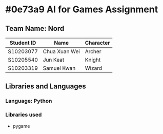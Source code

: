 # #0e73a9 AI for Games Assignment

## Team Name: Nord
Student ID | Name | Character |
----------|----------|---------- |
S10203077 | Chua Xuan Wei | Archer
S10205540 | Jun Keat | Knight
S10203319 | Samuel Kwan | Wizard

## Libraries and Languages

### Language: Python

### Libraries used
- pygame